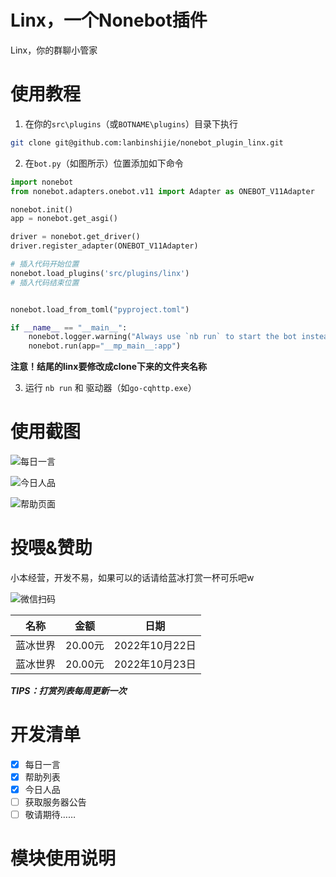 # Linx，一个Nonebot插件

Linx，你的群聊小管家

# 使用教程

1. 在你的`src\plugins`（或`BOTNAME\plugins`）目录下执行
```bash
git clone git@github.com:lanbinshijie/nonebot_plugin_linx.git
```

2. 在`bot.py`（如图所示）位置添加如下命令

```python
import nonebot
from nonebot.adapters.onebot.v11 import Adapter as ONEBOT_V11Adapter

nonebot.init()
app = nonebot.get_asgi()

driver = nonebot.get_driver()
driver.register_adapter(ONEBOT_V11Adapter)

# 插入代码开始位置
nonebot.load_plugins('src/plugins/linx')
# 插入代码结束位置


nonebot.load_from_toml("pyproject.toml")

if __name__ == "__main__":
    nonebot.logger.warning("Always use `nb run` to start the bot instead of manually running!")
    nonebot.run(app="__mp_main__:app")

```
**注意！结尾的linx要修改成clone下来的文件夹名称**

3. 运行 `nb run` 和 驱动器（如`go-cqhttp.exe`）

# 使用截图

![每日一言](https://cdn.jsdelivr.net/gh/lanbinshijie/image-cdn/picgo-img/202210222354143.png)

![今日人品](https://cdn.jsdelivr.net/gh/lanbinshijie/image-cdn/picgo-img/202210222356821.png)

![帮助页面](https://cdn.jsdelivr.net/gh/lanbinshijie/image-cdn/picgo-img/202210222357781.png)


# 投喂&赞助
小本经营，开发不易，如果可以的话请给蓝冰打赏一杯可乐吧w

![微信扫码](https://cdn.jsdelivr.net/gh/lanbinshijie/image-cdn/picgo-img/202210230029302.png)

|  名称   | 金额  | 日期|
|  ----  | ----  | ---- |
| 蓝冰世界  | 20.00元 | 2022年10月22日 |
| 蓝冰世界  | 20.00元 | 2022年10月23日 |

***TIPS：打赏列表每周更新一次***

# 开发清单

- [X] 每日一言
- [X] 帮助列表
- [X] 今日人品
- [ ] 获取服务器公告
- [ ] 敬请期待……

# 模块使用说明
